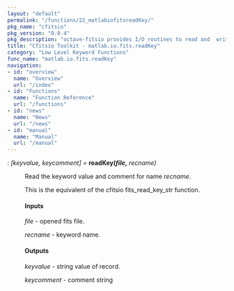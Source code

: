 ```yaml
---
layout: "default"
permalink: "/functions/22_matlabiofitsreadKey/"
pkg_name: "cfitsio"
pkg_version: "0.0.4"
pkg_description: "octave-fitsio provides I/O routines to read and  write FITS (Flexible Image Transport System) files."
title: "Cfitsio Toolkit - matlab.io.fits.readKey"
category: "Low Level Keyword Functions"
func_name: "matlab.io.fits.readKey"
navigation:
- id: "overview"
  name: "Overview"
  url: "/index"
- id: "Functions"
  name: "Function Reference"
  url: "/functions"
- id: "news"
  name: "News"
  url: "/news"
- id: "manual"
  name: "Manual"
  url: "/manual"
---
```

<dl class="def">
<dt id="index-readKey_0028file_002c"><span class="category">: </span><span><em>[<var>keyvalue</var>, <var>keycomment</var>] =</em> <strong>readKey(<var>file</var>,</strong> <em><var>recname</var>)</em><a href='#index-readKey_0028file_002c' class='copiable-anchor'></a></span></dt>
<dd><p>Read the keyword value and comment for name <var>recname</var>.
</p>
<p>This is the equivalent of the cfitsio fits_read_key_str function.
</p>
<span id="Inputs"></span><h4 class="subsubheading">Inputs</h4>
<p><var>file</var> - opened fits file.
</p>
<p><var>recname</var> - keyword name.
</p>
<span id="Outputs"></span><h4 class="subsubheading">Outputs</h4>
<p><var>keyvalue</var> - string value of record.
</p>
<p><var>keycomment</var> - comment string
 </p></dd></dl>